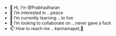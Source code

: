 - 👋 Hi, I’m @Prabhadharan
- 👀 I’m interested in ...peace 
- 🌱 I’m currently learning ...to live  
- 💞️ I’m looking to collaborate on ...never gave a fuck 
- 📫 How to reach me ...kannamapet,🏡

<!---
Prabhadharan/Prabhadharan is a ✨ special ✨ repository because its `README.md` (this file) appears on your GitHub profile.
You can click the Preview link to take a look at your changes.
--->
